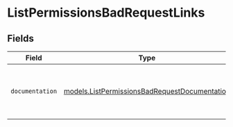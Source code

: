 # ListPermissionsBadRequestLinks


## Fields

| Field                                                                                                | Type                                                                                                 | Required                                                                                             | Description                                                                                          |
| ---------------------------------------------------------------------------------------------------- | ---------------------------------------------------------------------------------------------------- | ---------------------------------------------------------------------------------------------------- | ---------------------------------------------------------------------------------------------------- |
| `documentation`                                                                                      | [models.ListPermissionsBadRequestDocumentation](../models/listpermissionsbadrequestdocumentation.md) | :heavy_check_mark:                                                                                   | The URL to the generic Mollie API error handling guide.                                              |